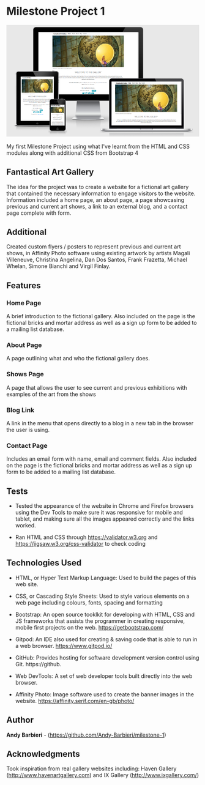 # Milestone Project 1

![Apple Devices picture](assets/images/AppleDevicesView.png)

My first Milestone Project using what I've learnt from the HTML and CSS modules along with additional CSS from Bootstrap 4

## Fantastical Art Gallery

The idea for the project was to create a website for a fictional art gallery that contained the necessary information to engage visitors to the website. Information included a home page, an about page, a page showcasing previous and current art shows, a link to an external blog, and a contact page complete with form.

## Additional

Created custom flyers / posters to represent previous and current art shows, in Affinity Photo software using existing artwork by artists Magali Villeneuve, Christina Angelina, Dan Dos Santos, Frank Frazetta, Michael Whelan, Simone Bianchi and Virgil Finlay.

## Features

### Home Page

A brief introduction to the fictional gallery. Also included on the page is the fictional bricks and mortar address as well as a sign up form to be added to a mailing list database.

### About Page

A page outlining what and who the fictional gallery does.

### Shows Page

A page that allows the user to see current and previous exhibitions with examples of the art from the shows

### Blog Link

A link in the menu that opens directly to a blog in a new tab in the browser the user is using.

### Contact Page

Includes an email form with name, email and comment fields. Also included on the page is the fictional bricks and mortar address as well as a sign up form to be added to a mailing list database.

## Tests

* Tested the appearance of the website in Chrome and Firefox browsers using the Dev Tools to make sure it was responsive for mobile and tablet, and making sure all the images appeared correctly and the links worked.

* Ran HTML and CSS through https://validator.w3.org and https://jigsaw.w3.org/css-validator to check coding

## Technologies Used

* HTML, or Hyper Text Markup Language: Used to build the pages of this web site.

* CSS, or Cascading Style Sheets: Used to style various elements on a web page including colours, fonts, spacing and formatting

* Bootstrap: An open source tooklkit for developing with HTML, CSS and JS frameworks that assists the programmer in creating responsive, mobile first projects on the web. https://getbootstrap.com/

* Gitpod: An IDE also used for creating & saving code that is able to run in a web browser. https://www.gitpod.io/

* GitHub: Provides hosting for software development version control using Git. https://github.

* Web DevTools: A set of web developer tools built directly into the web browser.

* Affinity Photo: Image software used to create the banner images in the website. https://affinity.serif.com/en-gb/photo/

## Author

**Andy Barbieri** - (https://github.com/Andy-Barbieri/milestone-1)

## Acknowledgments
Took inspiration from real gallery websites including: Haven Gallery (http://www.havenartgallery.com) and IX Gallery (http://www.ixgallery.com/)